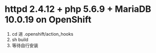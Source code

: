 httpd 2.4.12 + php 5.6.9  + MariaDB 10.0.19 on OpenShift
============================

1. cd 进 .openshift/action_hooks
2. sh build
3. 等待自行安装
